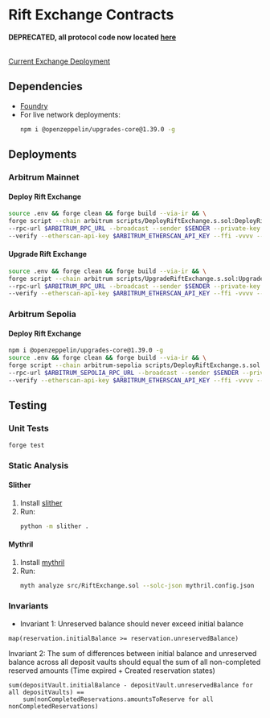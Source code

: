 # Rift Exchange Contracts
**DEPRECATED, all protocol code now located [here](https://github.com/rift-labs-inc/protocol)** <br> <br>

[Current Exchange Deployment](https://arbiscan.io/address/0xdc63082c8bfebc973f2906fbfdb696e88735cca3)


## Dependencies
- [Foundry](https://github.com/foundry-rs/foundry)
- For live network deployments:
  ```bash
  npm i @openzeppelin/upgrades-core@1.39.0 -g
  ```

## Deployments

### Arbitrum Mainnet

#### Deploy Rift Exchange
```bash
source .env && forge clean && forge build --via-ir && \
forge script --chain arbitrum scripts/DeployRiftExchange.s.sol:DeployRiftExchange \
--rpc-url $ARBITRUM_RPC_URL --broadcast --sender $SENDER --private-key $SENDER_PRIVATE_KEY \
--verify --etherscan-api-key $ARBITRUM_ETHERSCAN_API_KEY --ffi -vvvv --via-ir
```

#### Upgrade Rift Exchange
```bash
source .env && forge clean && forge build --via-ir && \
forge script --chain arbitrum scripts/UpgradeRiftExchange.s.sol:UpgradeRiftExchange \
--rpc-url $ARBITRUM_RPC_URL --broadcast --sender $SENDER --private-key $SENDER_PRIVATE_KEY \
--verify --etherscan-api-key $ARBITRUM_ETHERSCAN_API_KEY --ffi -vvvv --via-ir
```

### Arbitrum Sepolia

#### Deploy Rift Exchange
```bash
npm i @openzeppelin/upgrades-core@1.39.0 -g
source .env && forge clean && forge build --via-ir && \
forge script --chain arbitrum-sepolia scripts/DeployRiftExchange.s.sol:DeployRiftExchange \
--rpc-url $ARBITRUM_SEPOLIA_RPC_URL --broadcast --sender $SENDER --private-key $SENDER_PRIVATE_KEY \
--verify --etherscan-api-key $ARBITRUM_ETHERSCAN_API_KEY --ffi -vvvv --via-ir
```

## Testing

### Unit Tests
```bash
forge test
```

### Static Analysis

#### Slither
1. Install [slither](https://github.com/crytic/slither)
2. Run:
   ```bash
   python -m slither .
   ```

#### Mythril
1. Install [mythril](https://github.com/ConsenSys/mythril)
2. Run:
   ```bash
   myth analyze src/RiftExchange.sol --solc-json mythril.config.json
   ```

### Invariants

- Invariant 1: Unreserved balance should never exceed initial balance
```pseudocode
map(reservation.initialBalance >= reservation.unreservedBalance)
```

Invariant 2: The sum of differences between initial balance and unreserved balance across all deposit vaults should equal the sum of all non-completed reserved amounts
(Time expired + Created reservation states)
```pseudocode
sum(depositVault.initialBalance - depositVault.unreservedBalance for all depositVaults) ==
    sum(nonCompletedReservations.amountsToReserve for all nonCompletedReservations)
```
